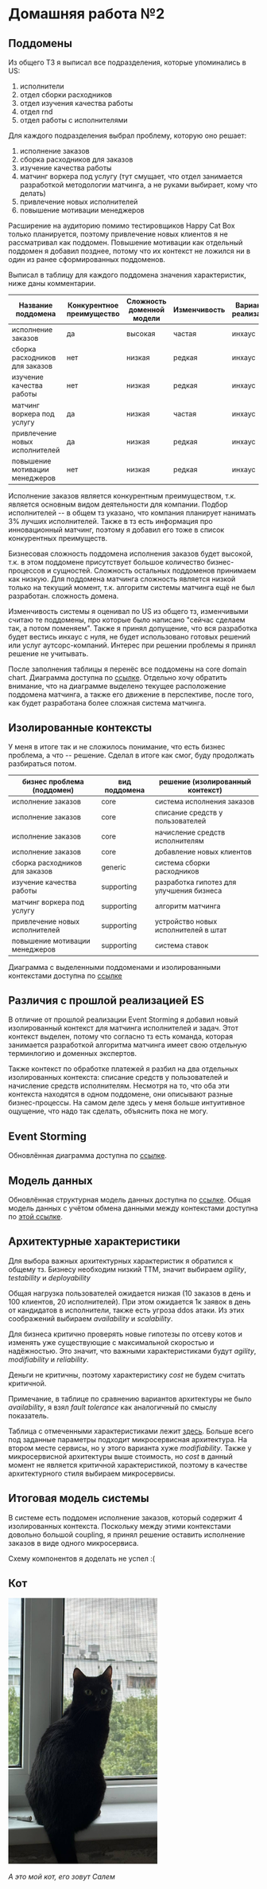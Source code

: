 # Домашняя работа №2

## Поддомены

Из общего ТЗ я выписал все подразделения, которые упоминались в US:

1) исполнители
2) отдел сборки расходников
3) отдел изучения качества работы
4) отдел rnd
5) отдел работы с исполнителями

Для каждого подразделения выбрал проблему, которую оно решает: 

1) исполнение заказов
2) сборка расходников для заказов
3) изучение качества работы
4) матчинг воркера под услугу (тут смущает, что отдел занимается разработкой методологии матчинга, а не руками выбирает, кому что делать)
5) привлечение новых исполнителей
6) повышение мотивации менеджеров

Расширение на аудиторию помимо тестировщиков Happy Cat Box только планируется, поэтому привлечение новых клиентов я не рассматривал как поддомен.
Повышение мотивации как отдельный поддомен я добавил позднее, потому что их контекст не ложился ни в один из ранее сформированных поддоменов.

Выписал в таблицу для каждого поддомена значения характеристик, ниже даны комментарии.

| Название поддомена             | Конкурентное преимущество | Сложность доменной модели | Изменчивость | Варианты реализации | Интерес проблемы | Предполагаемый вид поддомена |
| ------------------------------ | ------------------------- | ------------------------- | ------------ | ------------------- | ---------------- | ---------------------------- |
| исполнение заказов             | да                        | высокая                   | частая       | инхаус              | -                | core                         |
| сборка расходников для заказов | нет                       | низкая                    | редкая       | инхаус              | -                | generic                      |
| изучение качества работы       | нет                       | низкая                    | редкая       | инхаус              | -                | supporting                   |
| матчинг воркера под услугу     | да                        | низкая                    | частая       | инхаус              | -                | supporting                   |
| привлечение новых исполнителей | да                        | низкая                    | редкая       | инхаус              | -                | supporting                   |
| повышение мотивации менеджеров | нет                       | низкая                    | редкая       | инхаус              | -                | supporting                   |

Исполнение заказов является конкурентным преимуществом, т.к. является основным видом деятельности для компании.
Подбор исполнителей -- в общем тз указано, что компания планирует нанимать 3% лучших исполнителей.
Также в тз есть информация про инновационный матчинг, поэтому я добавил его тоже в список конкурентных преимуществ.

Бизнесовая сложность поддомена исполнения заказов будет высокой, т.к. в этом поддомене присутствует большое количество бизнес-процессов и сущностей.
Сложность остальных поддоменов принимаем как низкую.
Для поддомена матчинга сложность является низкой только на текущий момент, т.к. алгоритм системы матчинга ещё не был разработан.
сложность домена.

Изменчивость системы я оценивал по US из общего тз, изменчивыми считаю те поддомены, про которые было написано "сейчас сделаем так, а потом поменяем".
Также я принял допущение, что вся разработка будет вестись инхаус с нуля, не будет использовано готовых решений или услуг аутсорс-компаний.
Интерес при решении проблемы я принял решение не учитывать.

После заполнения таблицы я перенёс все поддомены на core domain chart.
Диаграмма доступна по [ссылке](core-domain-chart/core-domain-chart.drawio.png).
Отдельно хочу обратить внимание, что на диаграмме выделено текущее расположение поддомена матчинга, а также его движение в перспективе, после того, как будет разработана более сложная система матчинга.

## Изолированные контексты

У меня в итоге так и не сложилось понимание, что есть бизнес проблема, а что -- решение.
Сделал в итоге как смог, буду продолжать разбираться потом.

| бизнес проблема (поддомен)     | вид поддомена | решение (изолированный контекст)         |
| ------------------------------ | ------------- | ---------------------------------------- |
| исполнение заказов             | core          | система исполнения заказов               |
| исполнение заказов             | core          | списание средств у пользователей         |
| исполнение заказов             | core          | начисление средств исполнителям          |
| исполнение заказов             | core          | добавление новых клиентов                |
| сборка расходников для заказов | generic       | система сборки расходников               |
| изучение качества работы       | supporting    | разработка гипотез для улучшения бизнеса |
| матчинг воркера под услугу     | supporting    | алгоритм матчинга                        |
| привлечение новых исполнителей | supporting    | устройство новых исполнителей в штат     |
| повышение мотивации менеджеров | supporting    | система ставок                           |

Диаграмма с выделенными поддоменами и изолированными контекстами доступна по [ссылке](bounded-contexts/bounded-contexts.drawio.png)

## Различия с прошлой реализацией ES

В отличие от прошлой реализации Event Storming я добавил новый изолированный контекст для матчинга исполнителей и задач.
Этот контекст выделен, потому что согласно тз есть команда, которая занимается разработкой алгоритма матчинга имеет свою отдельную терминлогию и доменных экспертов.

Также контекст по обработке платежей я разбил на два отдельных изолированных контекста: списание средств у пользователей и начисление средств исполнителям.
Несмотря на то, что оба эти контекста находятся в одном поддомене, они описывают разные бизнес-процессы.
На самом деле здесь у меня больше интуитивное ощущение, что надо так сделать, объяснить пока не могу.

## Event Storming

Обновлённая диаграмма доступна по [ссылке](https://miro.com/app/board/uXjVLr3CjCk=/?moveToWidget=3458764614519969442&cot=14).

## Модель данных

Обновлённая структурная модель данных доступна по [ссылке](data-model/cdm.drawio.png).
Общая модель данных с учётом обмена данными между контекстами доступна по [этой ссылке](data-model/dm.drawio.png).

## Архитектурные характеристики

Для выбора важных архитектурных характеристик я обратился к общему тз.
Бизнесу необходим низкий ТТМ, значит выбираем *agility*, *testability* и *deployability*

Общая нагрузка пользователей ожидается низкая (10 заказов в день и 100 клиентов, 20 исполнителей).
При этом ожидается 1к заявок в день от кандидатов в исполнители, также есть угроза ddos атаки.
Из этих соображений выбираем *availability* и *scalability*.

Для бизнеса критично проверять новые гипотезы по отсеву котов и изменять уже существующие с максимальной скоростью и надёжностью.
Это значит, что важными характеристиками будут *agility*, *modifiability* и *reliability*.

Деньги не критичны, поэтому характеристику *cost* не будем считать критичной.

Примечание, в таблице по сравнению вариантов архитектуры не было *availability*, я взял *fault tolerance* как аналогичный по смыслу показатель.

Таблица с отмеченными характеристиками лежит [здесь](architecture-characteristics/architecture-characteristics.png).
Больше всего под заданные параметры подходит микросервисная архитектура.
На втором месте сервисы, но у этого варианта хуже *modifiability*.
Также у микросервисной архитектуры выше стоимость, но *cost* в данный момент не является критичной характеристикой, поэтому в качестве архитектурного стиля выбираем микросервисы.

## Итоговая модель системы

В системе есть поддомен исполнение заказов, который содержит 4 изолированных контекста.
Поскольку между этими контекстами довольно большой coupling, я принял решение оставить исполнение заказов в виде одного микросервиса.

Схему компонентов я доделать не успел :(

## Кот

<img src="salem.jpg" alt="salem" width="300" height="auto">

*А это мой кот, его зовут Салем*
